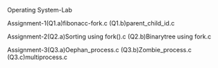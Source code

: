 Operating System-Lab

Assignment-1(Q1.a)fibonacc-fork.c (Q1.b)parent_child_id.c

Assignment-2(Q2.a)Sorting using fork().c (Q2.b)Binarytree using fork.c

Assignment-3(Q3.a)Oephan_process.c (Q3.b)Zombie_process.c
(Q3.c)multiprocess.c
